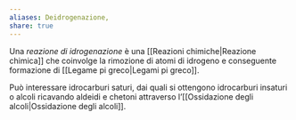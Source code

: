 ```yaml
---
aliases: Deidrogenazione,
share: true
---
```

Una *reazione di idrogenazione* è una [[Reazioni chimiche|Reazione chimica]] che coinvolge la rimozione di atomi di idrogeno e conseguente formazione di [[Legame pi greco|Legami pi greco]].

Può interessare idrocarburi saturi, dai quali si ottengono idrocarburi insaturi o alcoli ricavando aldeidi e chetoni attraverso l’[[Ossidazione degli alcoli|Ossidazione degli alcoli]].